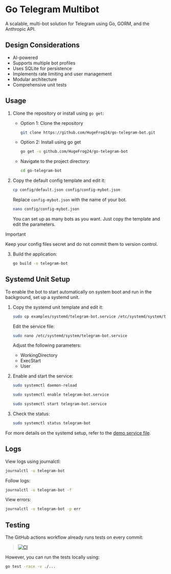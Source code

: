 # Go Telegram Multibot

A scalable, multi-bot solution for Telegram using Go, GORM, and the Anthropic API.

## Design Considerations
- AI-powered
- Supports multiple bot profiles
- Uses SQLite for persistence
- Implements rate limiting and user management
- Modular architecture
- Comprehensive unit tests

## Usage

1. Clone the repository or install using `go get`:
   - Option 1: Clone the repository
        ```bash
        git clone https://github.com/HugeFrog24/go-telegram-bot.git
        ```
   
   - Option 2: Install using go get
        ```bash
        go get -u github.com/HugeFrog24/go-telegram-bot
        ```

   - Navigate to the project directory:
        ```bash
        cd go-telegram-bot
        ```

2. Copy the default config template and edit it:
   ```bash
   cp config/default.json config/config-mybot.json
   ```

   Replace `config-mybot.json` with the name of your bot.

   ```bash
   nano config/config-mybot.json
   ```

   You can set up as many bots as you want. Just copy the template and edit the parameters.

> [!IMPORTANT]  
> Keep your config files secret and do not commit them to version control.

3. Build the application:
   ```bash
   go build -o telegram-bot
   ```

## Systemd Unit Setup

To enable the bot to start automatically on system boot and run in the background, set up a systemd unit.

1. Copy the systemd unit template and edit it:

   ```bash
   sudo cp examples/systemd/telegram-bot.service /etc/systemd/system/telegram-bot.service
   ```

   Edit the service file:
   ```bash
   sudo nano /etc/systemd/system/telegram-bot.service
   ```

   Adjust the following parameters:
   - WorkingDirectory
   - ExecStart
   - User

3. Enable and start the service:

   ```bash
   sudo systemctl daemon-reload
   ```

   ```bash
   sudo systemctl enable telegram-bot.service
   ```

   ```bash
   sudo systemctl start telegram-bot.service
   ```

4. Check the status:

   ```bash
   sudo systemctl status telegram-bot
   ```

For more details on the systemd setup, refer to the [demo service file](examples/systemd/telegram-bot.service).

## Logs

View logs using journalctl:

```bash
journalctl -u telegram-bot
```

Follow logs:
```bash
journalctl -u telegram-bot -f
```

View errors:
```bash
journalctl -u telegram-bot -p err
```

## Testing

The GitHub actions workflow already runs tests on every commit:

> [![CI](https://github.com/HugeFrog24/go-telegram-bot/actions/workflows/go-ci.yaml/badge.svg?branch=main)](https://github.com/HugeFrog24/go-telegram-bot/actions/workflows/go-ci.yaml)

However, you can run the tests locally using:
```bash
go test -race -v ./...
```
